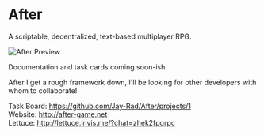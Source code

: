 # After
A scriptable, decentralized, text-based multiplayer RPG.

![After Preview](http://after-game.net/Assets/After-Preview.gif)

Documentation and task cards coming soon-ish.

After I get a rough framework down, I'll be looking for other developers with whom to collaborate!

Task Board: https://github.com/Jay-Rad/After/projects/1  
Website: http://after-game.net  
Lettuce: http://lettuce.invis.me/?chat=zhek2fpqrpc  
